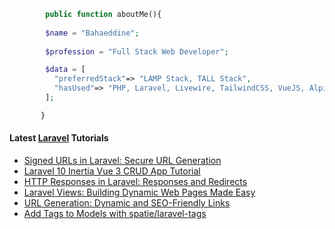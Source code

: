```php
        public function aboutMe(){  
        
        $name = "Bahaeddine";
        
        $profession = "Full Stack Web Developer";

        $data = [
          "preferredStack"=> "LAMP Stack, TALL Stack",
          "hasUsed"=> "PHP, Laravel, Livewire, TailwindCSS, VueJS, AlpineJS"
        ];

       }
```
#### Latest [Laravel](https://aliendev.org) Tutorials

- [Signed URLs in Laravel: Secure URL Generation](https://aliendev.org/blog/post/signed-urls-in-laravel-secure-url-generation)
- [Laravel 10 Inertia Vue 3 CRUD App Tutorial](https://aliendev.org/blog/post/laravel-10-inertia-vue-3-crud-app-tutorial)
- [HTTP Responses in Laravel: Responses and Redirects](https://aliendev.org/blog/post/http-responses-in-laravel-responses-and-redirects)
- [Laravel Views: Building Dynamic Web Pages Made Easy](https://aliendev.org/blog/post/laravel-views-building-dynamic-web-pages-made-easy)
- [URL Generation: Dynamic and SEO-Friendly Links](https://aliendev.org/blog/post/url-generation-dynamic-and-seo-friendly-links)
- [Add Tags to Models with spatie/laravel-tags](https://aliendev.org/blog/post/add-tags-to-models-with-spatie-laravel-tags)
